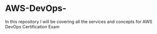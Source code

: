 # AWS-DevOps-
In this repository I will be covering all the services and concepts for AWS DevOps Certification Exam
